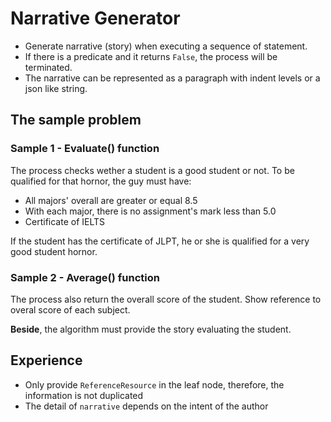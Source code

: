 # Narrative Generator
* Generate narrative (story) when executing a sequence of statement. 
* If there is a predicate and it returns `False`, the process will be terminated.
* The narrative can be represented as a paragraph with indent levels or a json like string. 

## The sample problem
### Sample 1 - Evaluate() function
The process checks wether a student is a good student or not. To be qualified for that hornor, the guy must have:
* All majors' overall are greater or equal 8.5
* With each major, there is no assignment's mark less than 5.0
* Certificate of IELTS

If the student has the certificate of JLPT, he or she is qualified for a very good student hornor.

### Sample 2 - Average() function
The process also return the overall score of the student. Show reference to overal score of each subject.

**Beside**, the algorithm must provide the story evaluating the student.

## Experience
* Only provide `ReferenceResource` in the leaf node, therefore, the information is not duplicated 
* The detail of `narrative` depends on the intent of the author